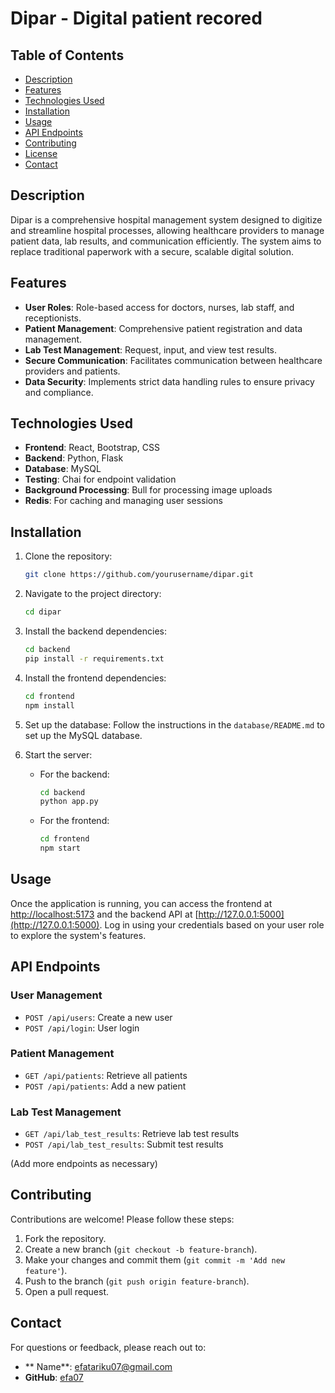 # Dipar - Digital patient recored

## Table of Contents
- [Description](#description)
- [Features](#features)
- [Technologies Used](#technologies-used)
- [Installation](#installation)
- [Usage](#usage)
- [API Endpoints](#api-endpoints)
- [Contributing](#contributing)
- [License](#license)
- [Contact](#contact)

## Description
Dipar is a comprehensive hospital management system designed to digitize and streamline hospital processes, allowing healthcare providers to manage patient data, lab results, and communication efficiently. The system aims to replace traditional paperwork with a secure, scalable digital solution.

## Features
- **User Roles**: Role-based access for doctors, nurses, lab staff, and receptionists.
- **Patient Management**: Comprehensive patient registration and data management.
- **Lab Test Management**: Request, input, and view test results.
- **Secure Communication**: Facilitates communication between healthcare providers and patients.
- **Data Security**: Implements strict data handling rules to ensure privacy and compliance.

## Technologies Used
- **Frontend**: React, Bootstrap, CSS
- **Backend**: Python, Flask
- **Database**: MySQL
- **Testing**: Chai for endpoint validation
- **Background Processing**: Bull for processing image uploads
- **Redis**: For caching and managing user sessions

## Installation
1. Clone the repository:
    ```bash
    git clone https://github.com/yourusername/dipar.git
    ```
2. Navigate to the project directory:
    ```bash
    cd dipar
    ```
3. Install the backend dependencies:
    ```bash
    cd backend
    pip install -r requirements.txt
    ```
4. Install the frontend dependencies:
    ```bash
    cd frontend
    npm install
    ```
5. Set up the database:
    Follow the instructions in the `database/README.md` to set up the MySQL database.

6. Start the server:
    - For the backend:
        ```bash
        cd backend
        python app.py
        ```
    - For the frontend:
        ```bash
        cd frontend
        npm start
        ```

## Usage
Once the application is running, you can access the frontend at [http://localhost:5173](http://localhost:5173) and the backend API at [http://127.0.0.1:5000](http://127.0.0.1:5000). Log in using your credentials based on your user role to explore the system's features.

## API Endpoints
### User Management
- `POST /api/users`: Create a new user
- `POST /api/login`: User login

### Patient Management
- `GET /api/patients`: Retrieve all patients
- `POST /api/patients`: Add a new patient

### Lab Test Management
- `GET /api/lab_test_results`: Retrieve lab test results
- `POST /api/lab_test_results`: Submit test results

(Add more endpoints as necessary)

## Contributing
Contributions are welcome! Please follow these steps:
1. Fork the repository.
2. Create a new branch (`git checkout -b feature-branch`).
3. Make your changes and commit them (`git commit -m 'Add new feature'`).
4. Push to the branch (`git push origin feature-branch`).
5. Open a pull request.

## Contact
For questions or feedback, please reach out to:
- ** Name**: efatariku07@gmail.com
- **GitHub**: [efa07](https://github.com/efa07)
